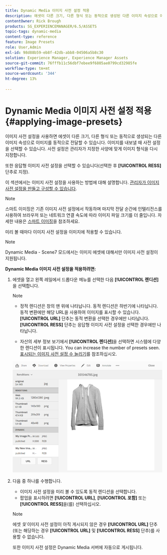 ```yaml
---
title: Dynamic Media 이미지 사전 설정 적용
description: 에셋이 다른 크기, 다른 형식 또는 동적으로 생성된 다른 이미지 속성으로 이미지를 동적으로 게재할 수 있도록 하는 방법에 대해 알아봅니다.
contentOwner: Rick Brough
products: SG_EXPERIENCEMANAGER/6.5/ASSETS
topic-tags: dynamic-media
content-type: reference
feature: Image Presets
role: User,Admin
exl-id: 98d88b59-eb8f-42db-abb8-04506a5b8c30
solution: Experience Manager, Experience Manager Assets
source-git-commit: 76fffb11c56dbf7ebee9f6805ae0799cd32985fe
workflow-type: tm+mt
source-wordcount: '344'
ht-degree: 13%

---
```


# Dynamic Media 이미지 사전 설정 적용 {#applying-image-presets}

이미지 사전 설정을 사용하면 에셋이 다른 크기, 다른 형식 또는 동적으로 생성되는 다른 이미지 속성으로 이미지를 동적으로 전달할 수 있습니다. 이미지를 내보낼 때 사전 설정을 선택할 수 있습니다. 사전 설정은 관리자가 지정한 사양에 맞게 이미지 형식을 다시 지정합니다.

또한 응답형 이미지 사전 설정을 선택할 수 있습니다(선택한 후 **[!UICONTROL RESS]** 단추로 지정).

이 섹션에서는 이미지 사전 설정을 사용하는 방법에 대해 설명합니다. [관리자가 이미지 사전 설정을 만들고 구성할 수 있습니다](managing-image-presets.md).

>[!NOTE]
>
>스마트 이미징은 기존 이미지 사전 설정에서 작동하며 마지막 전달 순간에 인텔리전스를 사용하여 브라우저 또는 네트워크 연결 속도에 따라 이미지 파일 크기를 더 줄입니다. 자세한 내용은 [스마트 이미징](imaging-faq.md)을 참조하세요.

미리 볼 때마다 이미지 사전 설정을 이미지에 적용할 수 있습니다.

>[!NOTE]
>
>Dynamic Media - Scene7 모드에서는 이미지 에셋에 대해서만 이미지 사전 설정이 지원됩니다.

**Dynamic Media 이미지 사전 설정을 적용하려면:**

1. 에셋을 열고 왼쪽 레일에서 드롭다운 메뉴를 선택한 다음 **[!UICONTROL 렌디션]**&#x200B;을 선택합니다.

   >[!NOTE]
   >
   >* 정적 렌디션은 창의 맨 위에 나타납니다. 동적 렌디션은 하반기에 나타납니다. 동적 변환에만 해당 URL을 사용하여 이미지를 표시할 수 있습니다. **[!UICONTROL URL]** 단추는 동적 변환을 선택한 경우에만 나타납니다. **[!UICONTROL RESS]** 단추는 응답형 이미지 사전 설정을 선택한 경우에만 나타납니다.
   >
   >* 자산의 세부 정보 보기에서 **[!UICONTROL 렌디션]**&#x200B;을 선택하면 시스템에 다양한 렌디션이 표시됩니다. You can increase the number of presets seen. [표시되는 이미지 사전 설정 수 늘리기](managing-image-presets.md#increasing-or-decreasing-the-number-of-image-presets-that-display)를 참조하십시오.

   ![chlimage_1-208](assets/chlimage_1-208.png)

1. 다음 중 하나를 수행합니다.

   * 이미지 사전 설정을 미리 볼 수 있도록 동적 렌디션을 선택합니다.
   * 팝업을 표시하려면 **[!UICONTROL URL]**, **[!UICONTROL 포함]** 또는 **[!UICONTROL RESS]**&#x200B;을(를) 선택하십시오.

   >[!NOTE]
   >
   >에셋 *및* 이미지 사전 설정이 아직 게시되지 않은 경우 **[!UICONTROL URL]** 단추(또는 해당하는 경우 **[!UICONTROL URL]** 및 **[!UICONTROL RESS]** 단추)를 사용할 수 없습니다.
   >
   >또한 이미지 사전 설정은 Dynamic Media 서버에 자동으로 게시됩니다.

